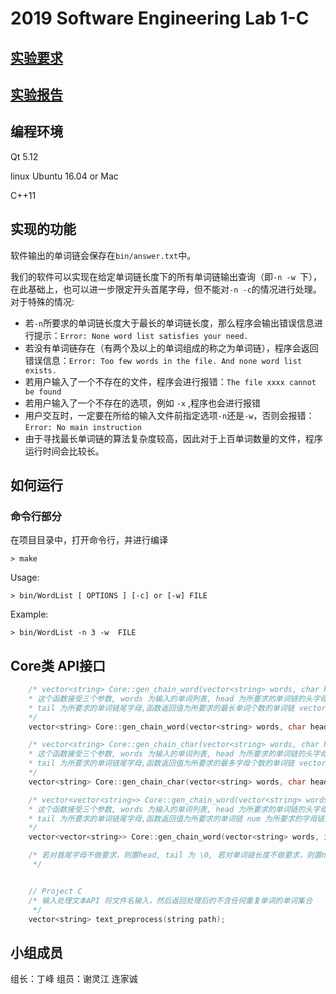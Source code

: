 # 2019 Software Engineering Lab 1-C

## [实验要求](./Project1.md)

## [实验报告](./doc/软件工程实验报告lab1-C.md)

## 编程环境

Qt 5.12 

linux Ubuntu 16.04 or Mac

C++11

## 实现的功能

软件输出的单词链会保存在`bin/answer.txt`中。

我们的软件可以实现在给定单词链长度下的所有单词链输出查询（即`-n -w `下），在此基础上，也可以进一步限定开头首尾字母，但不能对`-n -c`的情况进行处理。对于特殊的情况:

 - 若`-n`所要求的单词链长度大于最长的单词链长度，那么程序会输出错误信息进行提示：`Error: None word list satisfies your need.`
 - 若没有单词链存在（有两个及以上的单词组成的称之为单词链），程序会返回错误信息：`Error: Too few words in the file. And none word list exists.`
 - 若用户输入了一个不存在的文件，程序会进行报错：`The file xxxx cannot be found`
 - 若用户输入了一个不存在的选项，例如 `-x` ,程序也会进行报错
 - 用户交互时，一定要在所给的输入文件前指定选项`-n`还是`-w`，否则会报错：`Error: No main instruction`
 - 由于寻找最长单词链的算法复杂度较高，因此对于上百单词数量的文件，程序运行时间会比较长。

## 如何运行

### 命令行部分
在项目目录中，打开命令行，并进行编译

`> make`

Usage:  

`> bin/WordList [ OPTIONS ] [-c] or [-w] FILE`

Example:    

`> bin/WordList -n 3 -w  FILE`


## Core类 API接口

```C++
    /* vector<string> Core::gen_chain_word(vector<string> words, char head, char tail);
    * 这个函数接受三个参数, words 为输入的单词列表, head 为所要求的单词链的头字母, 
    * tail 为所要求的单词链尾字母,函数返回值为所要求的最长单词个数的单词链 vector<string>
    */
    vector<string> Core::gen_chain_word(vector<string> words, char head, char tail);

    /* vector<string> Core::gen_chain_char(vector<string> words, char head, char tail);
    * 这个函数接受三个参数, words 为输入的单词列表, head 为所要求的单词链的头字母, 
    * tail 为所要求的单词链尾字母,函数返回值为所要求的最多字母个数的单词链 vector<string>
    */
    vector<string> Core::gen_chain_char(vector<string> words, char head, char tail);

    /* vector<vector<string>> Core::gen_chain_word(vector<string> words, int num, char head, char tail);
    * 这个函数接受三个参数, words 为输入的单词列表, head 为所要求的单词链的头字母, 
    * tail 为所要求的单词链尾字母,函数返回值为所要求的单词链 num 为所要求的字母链的个数
    */
    vector<vector<string>> Core::gen_chain_word(vector<string> words, int num, char head, char tail);

    /* 若对首尾字母不做要求，则置head, tail 为 \0, 若对单词链长度不做要求，则置num为-1
     */


    // Project C
    /* 输入处理文本API 将文件名输入，然后返回处理后的不含任何重复单词的单词集合
     */
    vector<string> text_preprocess(string path);
```


## 小组成员

组长：丁峰	 组员：谢灵江 连家诚

